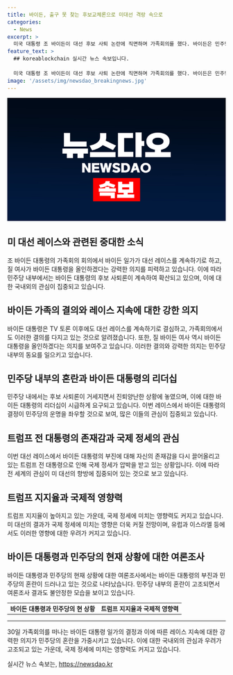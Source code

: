 ```yaml
---
title: 바이든, 출구 못 찾는 후보교체론으로 미대선 격랑 속으로
categories:
  - News
excerpt: >
  미국 대통령 조 바이든이 대선 후보 사퇴 논란에 직면하며 가족회의를 했다. 바이든은 민주당 교체론에 맞서 대선 레이스를 계속 이어가기로 결정했지만, 지지율 하락과 정치적 혼란 속에서 트럼프의 재출마 가능성이 떠오르자 국내외에서 주목을 받고 있다. 바이든은 TV 토론 후 가족으로부터도 완주를 고수해야 한다는 의견을 받았고, 민주당 내부에서도 바이든의 리더십에 대한 우려가 높아지고 있다. 트럼프는 바이든의 부진을 활용해 세계적인 주목을 받고 있으며, 미국 내에서는 바이든의 지지자와 반대자 사이에 갈등이 격화되고 있다. 미 대선 레이스의 향방에 대한 불안이 커지는 가운데 국제 사회에서도 이에 대한 우려가 커지고 있는 상황이다.
feature_text: >
  ## koreablockchain 실시간 뉴스 속보입니다.

  미국 대통령 조 바이든이 대선 후보 사퇴 논란에 직면하며 가족회의를 했다. 바이든은 민주당 교체론에 맞서 대선 레이스를 계속 이어가기로 결정했지만, 지지율 하락과 정치적 혼란 속에서 트럼프의 재출마 가능성이 떠오르자 국내외에서 주목을 받고 있다. 바이든은 TV 토론 후 가족으로부터도 완주를 고수해야 한다는 의견을 받았고, 민주당 내부에서도 바이든의 리더십에 대한 우려가 높아지고 있다. 트럼프는 바이든의 부진을 활용해 세계적인 주목을 받고 있으며, 미국 내에서는 바이든의 지지자와 반대자 사이에 갈등이 격화되고 있다. 미 대선 레이스의 향방에 대한 불안이 커지는 가운데 국제 사회에서도 이에 대한 우려가 커지고 있는 상황이다.
image: '/assets/img/newsdao_breakingnews.jpg'
---
```


<p><img src="/assets/img/newsdao_breakingnews.jpg" alt="koreablockchain 속보" /></p>

<h2 data-ke-size="size26">미 대선 레이스와 관련된 중대한 소식</h2>

<p data-ke-size="size16">조 바이든 대통령의 가족회의 회의에서 바이든 일가가 대선 레이스를 계속하기로 하고, 질 여사가 바이든 대통령을 올인하겠다는 강력한 의지를 피력하고 있습니다. 이에 따라 민주당 내부에서는 바이든 대통령의 후보 사퇴론이 계속하여 확산되고 있으며, 이에 대한 국내외의 관심이 집중되고 있습니다.</p>

<h2 data-ke-size="size26">바이든 가족의 결의와 레이스 지속에 대한 강한 의지</h2>

<p data-ke-size="size16">바이든 대통령은 TV 토론 이후에도 대선 레이스를 계속하기로 결심하고, 가족회의에서도 이러한 결의를 다지고 있는 것으로 알려졌습니다. 또한, 질 바이든 여사 역시 바이든 대통령을 올인하겠다는 의지를 보여주고 있습니다. 이러한 결의와 강력한 의지는 민주당 내부의 동요를 일으키고 있습니다.</p>

<h2 data-ke-size="size26">민주당 내부의 혼란과 바이든 대통령의 리더십</h2>

<p data-ke-size="size16">민주당 내에서는 후보 사퇴론이 거세지면서 진퇴양난한 상황에 놓였으며, 이에 대한 바이든 대통령의 리더십이 시급하게 요구되고 있습니다. 이번 레이스에서 바이든 대통령의 결정이 민주당의 운명을 좌우할 것으로 보여, 많은 이들의 관심이 집중되고 있습니다.</p>

<h2 data-ke-size="size26">트럼프 전 대통령의 존재감과 국제 정세의 관심</h2>

<p data-ke-size="size16">이번 대선 레이스에서 바이든 대통령의 부진에 대해 자신의 존재감을 다시 끌어올리고 있는 트럼프 전 대통령으로 인해 국제 정세가 압박을 받고 있는 상황입니다. 이에 따라 전 세계의 관심이 미 대선의 향방에 집중되어 있는 것으로 보고 있습니다.</p>

<h2 data-ke-size="size26">트럼프 지지율과 국제적 영향력</h2>

<p data-ke-size="size16">트럼프 지지율이 높아지고 있는 가운데, 국제 정세에 미치는 영향력도 커지고 있습니다. 미 대선의 결과가 국제 정세에 미치는 영향은 더욱 커질 전망이며, 유럽과 이스라엘 등에서도 이러한 영향에 대한 우려가 커지고 있습니다.</p>

<h2 data-ke-size="size26">바이든 대통령과 민주당의 현재 상황에 대한 여론조사</h2>

<p data-ke-size="size16">바이든 대통령과 민주당의 현재 상황에 대한 여론조사에서는 바이든 대통령의 부진과 민주당의 혼란이 드러나고 있는 것으로 나타났습니다. 민주당 내부의 혼란이 고조되면서 여론조사 결과도 불안정한 모습을 보이고 있습니다.</p>

<p data-ke-size="size16"></p>

<table>
<tbody>
<tr>
<td style="text-align: center; height: 17px;"><b>바이든 대통령과 민주당의 현 상황</b></td>
<td style="text-align: center; height: 17px;"><b>트럼프 지지율과 국제적 영향력</b></td>
</tr>
</tbody>
</table>

<hr>

<p data-ke-size="size16"></p>

<p data-ke-size="size16">30일 가족회의를 떠나는 바이든 대통령 일가의 결정과 이에 따른 레이스 지속에 대한 강력한 의지가 민주당의 혼란을 가중시키고 있습니다. 이에 대한 국내외의 관심과 우려가 고조되고 있는 가운데, 국제 정세에 미치는 영향력도 커지고 있습니다.</p>
실시간 뉴스 속보는, <a href="https://newsdao.kr" rel="dofollow">https://newsdao.kr</a>



